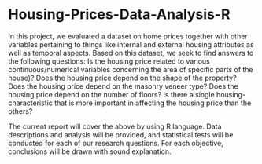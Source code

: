 # Housing-Prices-Data-Analysis-R
In this project, we evaluated a dataset on home prices together with other variables pertaining to things like internal and external housing attributes as well as temporal aspects. Based on this dataset, we seek to find answers to the following questions:
Is the housing price related to various continuous/numerical variables concerning the area of specific parts of the house)? 
Does the housing price depend on the shape of the property?  
Does the housing price depend on the masonry veneer type? 
Does the housing price depend on the number of floors? 
Is there a single housing-characteristic that is more important in affecting the housing price than the others?

The current report will cover the above by using R language. Data descriptions and analysis will be provided, and statistical tests will be conducted for each of our research questions. For each objective, conclusions will be drawn with sound explanation.
